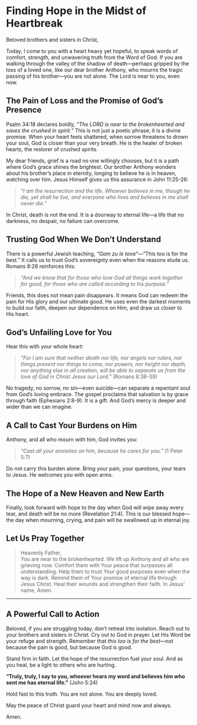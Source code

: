 # Finding Hope in the Midst of Heartbreak

Beloved brothers and sisters in Christ,

Today, I come to you with a heart heavy yet hopeful, to speak words of comfort, strength, and unwavering truth from the Word of God. If you are walking through the valley of the shadow of death—perhaps gripped by the loss of a loved one, like our dear brother Anthony, who mourns the tragic passing of his brother—you are not alone. The Lord is near to you, even now. 

## The Pain of Loss and the Promise of God’s Presence

Psalm 34:18 declares boldly, *“The LORD is near to the brokenhearted and saves the crushed in spirit.”* This is not just a poetic phrase; it is a divine promise. When your heart feels shattered, when sorrow threatens to drown your soul, God is closer than your very breath. He is the healer of broken hearts, the restorer of crushed spirits.

My dear friends, grief is a road no one willingly chooses, but it is a path where God’s grace shines the brightest. Our brother Anthony wonders about his brother’s place in eternity, longing to believe he is in heaven, watching over him. Jesus Himself gives us this assurance in John 11:25-26:  
> *“I am the resurrection and the life. Whoever believes in me, though he die, yet shall he live, and everyone who lives and believes in me shall never die.”*  
  
In Christ, death is not the end. It is a doorway to eternal life—a life that no darkness, no despair, no failure can overcome.

## Trusting God When We Don’t Understand

There is a powerful Jewish teaching, *“Gam zu le tova”*—“This too is for the best.” It calls us to trust God’s sovereignty even when the reasons elude us. Romans 8:28 reinforces this:  
> *“And we know that for those who love God all things work together for good, for those who are called according to his purpose.”*

Friends, this does not mean pain disappears. It means God can redeem the pain for His glory and our ultimate good. He uses even the darkest moments to build our faith, deepen our dependence on Him, and draw us closer to His heart.

## God’s Unfailing Love for You

Hear this with your whole heart:  
> *“For I am sure that neither death nor life, nor angels nor rulers, nor things present nor things to come, nor powers, nor height nor depth, nor anything else in all creation, will be able to separate us from the love of God in Christ Jesus our Lord.”* (Romans 8:38-39)

No tragedy, no sorrow, no sin—even suicide—can separate a repentant soul from God’s loving embrace. The gospel proclaims that salvation is by grace through faith (Ephesians 2:8-9). It is a gift. And God’s mercy is deeper and wider than we can imagine.

## A Call to Cast Your Burdens on Him

Anthony, and all who mourn with him, God invites you:  
> *“Cast all your anxieties on him, because he cares for you.”* (1 Peter 5:7)  

Do not carry this burden alone. Bring your pain, your questions, your tears to Jesus. He welcomes you with open arms.

## The Hope of a New Heaven and New Earth

Finally, look forward with hope to the day when God will wipe away every tear, and death will be no more (Revelation 21:4). This is our blessed hope—the day when mourning, crying, and pain will be swallowed up in eternal joy.

## Let Us Pray Together

> Heavenly Father,  
> You are near to the brokenhearted. We lift up Anthony and all who are grieving now. Comfort them with Your peace that surpasses all understanding. Help them to trust Your good purposes even when the way is dark. Remind them of Your promise of eternal life through Jesus Christ. Heal their wounds and strengthen their faith. In Jesus’ name, Amen.

---

## A Powerful Call to Action

Beloved, if you are struggling today, don’t retreat into isolation. Reach out to your brothers and sisters in Christ. Cry out to God in prayer. Let His Word be your refuge and strength. Remember that *this too is for the best*—not because the pain is good, but because God is good.

Stand firm in faith. Let the hope of the resurrection fuel your soul. And as you heal, be a light to others who are hurting.

**“Truly, truly, I say to you, whoever hears my word and believes him who sent me has eternal life.”** (John 5:24)  

Hold fast to this truth. You are not alone. You are deeply loved.

May the peace of Christ guard your heart and mind now and always.

Amen.
